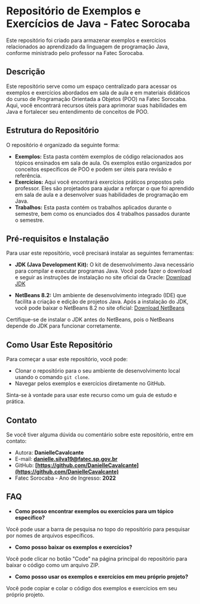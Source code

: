 # Repositório de Exemplos e Exercícios de Java - Fatec Sorocaba

Este repositório foi criado para armazenar exemplos e exercícios relacionados ao aprendizado da linguagem de programação Java, conforme ministrado pelo professor na Fatec Sorocaba.

## Descrição

Este repositório serve como um espaço centralizado para acessar os exemplos e exercícios abordados em sala de aula e em materiais didáticos do curso de Programação Orientada a Objetos (POO) na Fatec Sorocaba. Aqui, você encontrará recursos úteis para aprimorar suas habilidades em Java e fortalecer seu entendimento de conceitos de POO.

## Estrutura do Repositório

O repositório é organizado da seguinte forma:

* **Exemplos:** Esta pasta contém exemplos de código relacionados aos tópicos ensinados em sala de aula. Os exemplos estão organizados por conceitos específicos de POO e podem ser úteis para revisão e referência.
* **Exercícios:** Aqui você encontrará exercícios práticos propostos pelo professor. Eles são projetados para ajudar a reforçar o que foi aprendido em sala de aula e a desenvolver suas habilidades de programação em Java.
* **Trabalhos:** Esta pasta contém os trabalhos aplicados durante o semestre, bem como os enunciados dos 4 trabalhos passados durante o semestre. 

## Pré-requisitos e Instalação

Para usar este repositório, você precisará instalar as seguintes ferramentas:

* **JDK (Java Development Kit):** O kit de desenvolvimento Java necessário para compilar e executar programas Java. Você pode fazer o download e seguir as instruções de instalação no site oficial da Oracle: [Download JDK](https://www.oracle.com/technologies/javase-downloads.html)

* **NetBeans 8.2:** Um ambiente de desenvolvimento integrado (IDE) que facilita a criação e edição de projetos Java. Após a instalação do JDK, você pode baixar o NetBeans 8.2 no site oficial: [Download NetBeans](https://netbeans.apache.org/download/nb82/html/index.html)

Certifique-se de instalar o JDK antes do NetBeans, pois o NetBeans depende do JDK para funcionar corretamente.

## Como Usar Este Repositório

Para começar a usar este repositório, você pode:

* Clonar o repositório para o seu ambiente de desenvolvimento local usando o comando `git clone`.
* Navegar pelos exemplos e exercícios diretamente no GitHub.

Sinta-se à vontade para usar este recurso como um guia de estudo e prática.

## Contato

Se você tiver alguma dúvida ou comentário sobre este repositório, entre em contato:

* Autora: **DanielleCavalcante**
* E-mail: **danielle.silva19@fatec.sp.gov.br**
* GitHub: **[https://github.com/DanielleCavalcante](https://github.com/DanielleCavalcante)**
* Fatec Sorocaba - Ano de Ingresso: **2022**

## FAQ

* **Como posso encontrar exemplos ou exercícios para um tópico específico?**

Você pode usar a barra de pesquisa no topo do repositório para pesquisar por nomes de arquivos específicos.

* **Como posso baixar os exemplos e exercícios?**

Você pode clicar no botão "Code" na página principal do repositório para baixar o código como um arquivo ZIP.

* **Como posso usar os exemplos e exercícios em meu próprio projeto?**

Você pode copiar e colar o código dos exemplos e exercícios em seu próprio projeto.